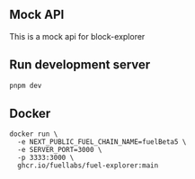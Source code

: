 ## Mock API

This is a mock api for block-explorer

## Run development server

```sh
pnpm dev
```

## Docker

```
docker run \
  -e NEXT_PUBLIC_FUEL_CHAIN_NAME=fuelBeta5 \
  -e SERVER_PORT=3000 \
  -p 3333:3000 \
  ghcr.io/fuellabs/fuel-explorer:main
```
